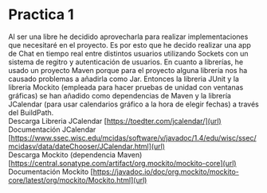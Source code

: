 # Practica 1
Al ser una libre he decidido aprovecharla para realizar implementaciones que necesitaré en el proyecto. Es por esto que he decido realizar una app de Chat en tiempo real entre distintos usuarios utilizando Sockets con un sistema de regitro y autenticación de usuarios. En cuanto a librerías, he usado un proyecto Maven porque para el proyecto alguna librería nos ha causado problemas a añadirla como Jar. Entonces la libreria JUnit y la libreria Mockito (empleada para hacer pruebas de unidad con ventanas gráficas) se han añadido como dependencias de Maven y la librería JCalendar (para usar calendarios gráfico a la hora de elegir fechas) a través del BuildPath.<br>
Descarga Libreria JCalendar [https://toedter.com/jcalendar/](url)<br>
Documentación JCalendar [https://www.ssec.wisc.edu/mcidas/software/v/javadoc/1.4/edu/wisc/ssec/mcidasv/data/dateChooser/JCalendar.html](url)<br>
Descarga Mockito (dependencia Maven) [https://central.sonatype.com/artifact/org.mockito/mockito-core](url)<br>
Documentación Mockito [https://javadoc.io/doc/org.mockito/mockito-core/latest/org/mockito/Mockito.html](url)
